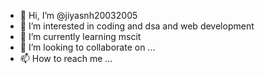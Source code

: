 - 👋 Hi, I’m @jiyasnh20032005
- 👀 I’m interested in coding and dsa and web development 
- 🌱 I’m currently learning mscit
- 💞️ I’m looking to collaborate on ...
- 📫 How to reach me ...

<!---
jiyasnh20032005/jiyasnh20032005 is a ✨ special ✨ repository because its `README.md` (this file) appears on your GitHub profile.
You can click the Preview link to take a look at your changes.
--->
